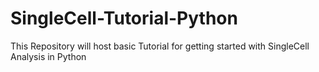 # SingleCell-Tutorial-Python
This Repository will host basic Tutorial for getting started with SingleCell Analysis in Python
